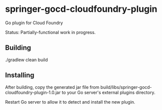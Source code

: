 # springer-gocd-cloudfoundry-plugin
Go plugin for Cloud Foundry

Status: Partially-functional work in progress.

## Building
./gradlew clean build

## Installing
After building, copy the generated jar file from build/libs/springer-gocd-cloudfoundry-plugin-1.0.jar to your Go server's external plugins directory.

Restart Go server to allow it to detect and install the new plugin.
